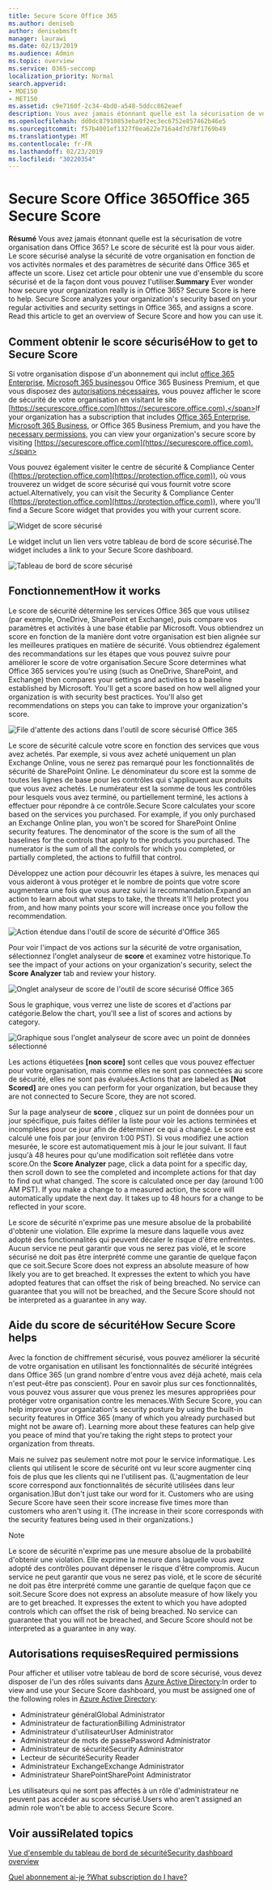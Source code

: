 ```yaml
---
title: Secure Score Office 365
ms.author: deniseb
author: denisebmsft
manager: laurawi
ms.date: 02/13/2019
ms.audience: Admin
ms.topic: overview
ms.service: O365-seccomp
localization_priority: Normal
search.appverid:
- MOE150
- MET150
ms.assetid: c9e7160f-2c34-4bd0-a548-5ddcc862eaef
description: Vous avez jamais étonnant quelle est la sécurisation de votre organisation dans Office 365? Le score de sécurité est là pour vous aider. Le score sécurisé analyse la sécurité de votre organisation en fonction de vos activités normales et des paramètres de sécurité dans Office 365 et affecte un score.
ms.openlocfilehash: dd0dc87910853eba9f2ec3ec6752e857462b46e5
ms.sourcegitcommit: f57b4001ef1327f0ea622e716a4d7d78f1769b49
ms.translationtype: MT
ms.contentlocale: fr-FR
ms.lasthandoff: 02/23/2019
ms.locfileid: "30220354"
---
```

# <a name="office-365-secure-score"></a><span data-ttu-id="f075c-105">Secure Score Office 365</span><span class="sxs-lookup"><span data-stu-id="f075c-105">Office 365 Secure Score</span></span>

<span data-ttu-id="f075c-p102">**Résumé** Vous avez jamais étonnant quelle est la sécurisation de votre organisation dans Office 365? Le score de sécurité est là pour vous aider. Le score sécurisé analyse la sécurité de votre organisation en fonction de vos activités normales et des paramètres de sécurité dans Office 365 et affecte un score. Lisez cet article pour obtenir une vue d'ensemble du score sécurisé et de la façon dont vous pouvez l'utiliser.</span><span class="sxs-lookup"><span data-stu-id="f075c-p102">**Summary** Ever wonder how secure your organization really is in Office 365? Secure Score is here to help. Secure Score analyzes your organization's security  based on your regular activities and security settings in Office 365, and assigns a score. Read this article to get an overview of Secure Score and how you can use it.</span></span>
  
## <a name="how-to-get-to-secure-score"></a><span data-ttu-id="f075c-110">Comment obtenir le score sécurisé</span><span class="sxs-lookup"><span data-stu-id="f075c-110">How to get to Secure Score</span></span>

<span data-ttu-id="f075c-111">Si votre organisation dispose d'un abonnement qui inclut [office 365 Enterprise](https://docs.microsoft.com/office365/enterprise/), [Microsoft 365 business](https://docs.microsoft.com/microsoft-365/business/)ou Office 365 Business Premium, et que vous disposez des [autorisations nécessaires](#required-permissions), vous pouvez afficher le score de sécurité de votre organisation en visitant le site [https://securescore.office.com](https://securescore.office.com).</span><span class="sxs-lookup"><span data-stu-id="f075c-111">If your organization has a subscription that includes [Office 365 Enterprise](https://docs.microsoft.com/office365/enterprise/), [Microsoft 365 Business](https://docs.microsoft.com/microsoft-365/business/), or Office 365 Business Premium, and you have the [necessary permissions](#required-permissions), you can view your organization's secure score by visiting [https://securescore.office.com](https://securescore.office.com).</span></span> 

<span data-ttu-id="f075c-112">Vous pouvez également visiter le centre de sécurité & Compliance Center ([https://protection.office.com](https://protection.office.com)), où vous trouverez un widget de score sécurisé qui vous fournit votre score actuel.</span><span class="sxs-lookup"><span data-stu-id="f075c-112">Alternatively, you can visit the Security & Compliance Center ([https://protection.office.com](https://protection.office.com)), where you'll find a Secure Score widget that provides you with your current score.</span></span>

![Widget de score sécurisé](media/SecureScoreWidget-o365.png)

<span data-ttu-id="f075c-114">Le widget inclut un lien vers votre tableau de bord de score sécurisé.</span><span class="sxs-lookup"><span data-stu-id="f075c-114">The widget includes a link to your Secure Score dashboard.</span></span>

![Tableau de bord de score sécurisé](media/SecureScore-WelcomeScreen.png)
  
## <a name="how-it-works"></a><span data-ttu-id="f075c-116">Fonctionnement</span><span class="sxs-lookup"><span data-stu-id="f075c-116">How it works</span></span>

<span data-ttu-id="f075c-p103">Le score de sécurité détermine les services Office 365 que vous utilisez (par exemple, OneDrive, SharePoint et Exchange), puis compare vos paramètres et activités à une base établie par Microsoft. Vous obtiendrez un score en fonction de la manière dont votre organisation est bien alignée sur les meilleures pratiques en matière de sécurité. Vous obtiendrez également des recommandations sur les étapes que vous pouvez suivre pour améliorer le score de votre organisation.</span><span class="sxs-lookup"><span data-stu-id="f075c-p103">Secure Score determines what Office 365 services you're using (such as OneDrive, SharePoint, and Exchange) then compares your settings and activities to a baseline established by Microsoft. You'll get a score based on how well aligned your organization is with security best practices. You'll also get recommendations on steps you can take to improve your organization's score.</span></span> 
  
![File d'attente des actions dans l'outil de score sécurisé Office 365](media/SecureScore-ActionsToTake.png)
  
<span data-ttu-id="f075c-p104">Le score de sécurité calcule votre score en fonction des services que vous avez achetés. Par exemple, si vous avez acheté uniquement un plan Exchange Online, vous ne serez pas remarqué pour les fonctionnalités de sécurité de SharePoint Online. Le dénominateur du score est la somme de toutes les lignes de base pour les contrôles qui s'appliquent aux produits que vous avez achetés. Le numérateur est la somme de tous les contrôles pour lesquels vous avez terminé, ou partiellement terminé, les actions à effectuer pour répondre à ce contrôle.</span><span class="sxs-lookup"><span data-stu-id="f075c-p104">Secure Score calculates your score based on the services you purchased. For example, if you only purchased an Exchange Online plan, you won't be scored for SharePoint Online security features. The denominator of the score is the sum of all the baselines for the controls that apply to the products you purchased. The numerator is the sum of all the controls for which you completed, or partially completed, the actions to fulfill that control.</span></span>

<span data-ttu-id="f075c-125">Développez une action pour découvrir les étapes à suivre, les menaces qui vous aideront à vous protéger et le nombre de points que votre score augmentera une fois que vous aurez suivi la recommandation.</span><span class="sxs-lookup"><span data-stu-id="f075c-125">Expand an action to learn about what steps to take, the threats it'll help protect you from, and how many points your score will increase once you follow the recommendation.</span></span>
  
![Action étendue dans l'outil de score de sécurité d'Office 365](media/SecureScore-DetailedActionToTake.png)
  
<span data-ttu-id="f075c-127">Pour voir l'impact de vos actions sur la sécurité de votre organisation, sélectionnez l'onglet analyseur de **score** et examinez votre historique.</span><span class="sxs-lookup"><span data-stu-id="f075c-127">To see the impact of your actions on your organization's security, select the **Score Analyzer** tab and review your history.</span></span> 
  
![Onglet analyseur de score de l'outil de score sécurisé Office 365](media/SecureScore-ScoreAnalyzer-7days.png)
  
<span data-ttu-id="f075c-129">Sous le graphique, vous verrez une liste de scores et d'actions par catégorie.</span><span class="sxs-lookup"><span data-stu-id="f075c-129">Below the chart, you'll see a list of scores and actions by category.</span></span> 
  
![Graphique sous l'onglet analyseur de score avec un point de données sélectionné](media/SecureScore-Analyzer-breakdownbelowchart.png)
 
<span data-ttu-id="f075c-131">Les actions étiquetées **[non score]** sont celles que vous pouvez effectuer pour votre organisation, mais comme elles ne sont pas connectées au score de sécurité, elles ne sont pas évaluées.</span><span class="sxs-lookup"><span data-stu-id="f075c-131">Actions that are labeled as **[Not Scored]** are ones you can perform for your organization, but because they are not connected to Secure Score, they are not scored.</span></span>  

<span data-ttu-id="f075c-p105">Sur la page analyseur de **score** , cliquez sur un point de données pour un jour spécifique, puis faites défiler la liste pour voir les actions terminées et incomplètes pour ce jour afin de déterminer ce qui a changé. Le score est calculé une fois par jour (environ 1:00 PST). Si vous modifiez une action mesurée, le score est automatiquement mis à jour le jour suivant. Il faut jusqu'à 48 heures pour qu'une modification soit reflétée dans votre score.</span><span class="sxs-lookup"><span data-stu-id="f075c-p105">On the **Score Analyzer** page, click a data point for a specific day, then scroll down to see the completed and incomplete actions for that day to find out what changed. The score is calculated once per day (around 1:00 AM PST). If you make a change to a measured action, the score will automatically update the next day. It takes up to 48 hours for a change to be reflected in your score.</span></span>

<span data-ttu-id="f075c-p106">Le score de sécurité n'exprime pas une mesure absolue de la probabilité d'obtenir une violation. Elle exprime la mesure dans laquelle vous avez adopté des fonctionnalités qui peuvent décaler le risque d'être enfreintes. Aucun service ne peut garantir que vous ne serez pas violé, et le score sécurisé ne doit pas être interprété comme une garantie de quelque façon que ce soit.</span><span class="sxs-lookup"><span data-stu-id="f075c-p106">Secure Score does not express an absolute measure of how likely you are to get breached. It expresses the extent to which you have adopted features that can offset the risk of being breached. No service can guarantee that you will not be breached, and the Secure Score should not be interpreted as a guarantee in any way.</span></span>
 
## <a name="how-secure-score-helps"></a><span data-ttu-id="f075c-139">Aide du score de sécurité</span><span class="sxs-lookup"><span data-stu-id="f075c-139">How Secure Score helps</span></span>

<span data-ttu-id="f075c-p107">Avec la fonction de chiffrement sécurisé, vous pouvez améliorer la sécurité de votre organisation en utilisant les fonctionnalités de sécurité intégrées dans Office 365 (un grand nombre d'entre vous avez déjà acheté, mais cela n'est peut-être pas conscient). Pour en savoir plus sur ces fonctionnalités, vous pouvez vous assurer que vous prenez les mesures appropriées pour protéger votre organisation contre les menaces.</span><span class="sxs-lookup"><span data-stu-id="f075c-p107">With Secure Score, you can help improve your organization's security posture by using the built-in security features in Office 365 (many of which you already purchased but might not be aware of). Learning more about these features can help give you peace of mind that you're taking the right steps to protect your organization from threats.</span></span>
  
<span data-ttu-id="f075c-p108">Mais ne suivez pas seulement notre mot pour le service informatique. Les clients qui utilisent le score de sécurité ont vu leur score augmenter cinq fois de plus que les clients qui ne l'utilisent pas. (L'augmentation de leur score correspond aux fonctionnalités de sécurité utilisées dans leur organisation.)</span><span class="sxs-lookup"><span data-stu-id="f075c-p108">But don't just take our word for it. Customers who are using Secure Score have seen their score increase five times more than customers who aren't using it. (The increase in their score corresponds with the security features being used in their organizations.)</span></span>
  
> [!NOTE]
> <span data-ttu-id="f075c-p109">Le score de sécurité n'exprime pas une mesure absolue de la probabilité d'obtenir une violation. Elle exprime la mesure dans laquelle vous avez adopté des contrôles pouvant dépenser le risque d'être compromis. Aucun service ne peut garantir que vous ne serez pas violé, et le score de sécurité ne doit pas être interprété comme une garantie de quelque façon que ce soit.</span><span class="sxs-lookup"><span data-stu-id="f075c-p109">Secure Score does not express an absolute measure of how likely you are to get breached. It expresses the extent to which you have adopted controls which can offset the risk of being breached. No service can guarantee that you will not be breached, and Secure Score should not be interpreted as a guarantee in any way.</span></span> 
  
## <a name="required-permissions"></a><span data-ttu-id="f075c-148">Autorisations requises</span><span class="sxs-lookup"><span data-stu-id="f075c-148">Required permissions</span></span>

<span data-ttu-id="f075c-149">Pour afficher et utiliser votre tableau de bord de score sécurisé, vous devez disposer de l'un des rôles suivants dans [Azure Active Directory](https://docs.microsoft.com/azure/active-directory/users-groups-roles/directory-assign-admin-roles#available-roles):</span><span class="sxs-lookup"><span data-stu-id="f075c-149">In order to view and use your Secure Score dashboard, you must be assigned one of the following roles in [Azure Active Directory](https://docs.microsoft.com/azure/active-directory/users-groups-roles/directory-assign-admin-roles#available-roles):</span></span>
- <span data-ttu-id="f075c-150">Administrateur général</span><span class="sxs-lookup"><span data-stu-id="f075c-150">Global Administrator</span></span>
- <span data-ttu-id="f075c-151">Administrateur de facturation</span><span class="sxs-lookup"><span data-stu-id="f075c-151">Billing Administrator</span></span>
- <span data-ttu-id="f075c-152">Administrateur d'utilisateur</span><span class="sxs-lookup"><span data-stu-id="f075c-152">User Administrator</span></span>
- <span data-ttu-id="f075c-153">Administrateur de mots de passe</span><span class="sxs-lookup"><span data-stu-id="f075c-153">Password Administrator</span></span>
- <span data-ttu-id="f075c-154">Administrateur de sécurité</span><span class="sxs-lookup"><span data-stu-id="f075c-154">Security Administrator</span></span>
- <span data-ttu-id="f075c-155">Lecteur de sécurité</span><span class="sxs-lookup"><span data-stu-id="f075c-155">Security Reader</span></span>
- <span data-ttu-id="f075c-156">Administrateur Exchange</span><span class="sxs-lookup"><span data-stu-id="f075c-156">Exchange Administrator</span></span>
- <span data-ttu-id="f075c-157">Administrateur SharePoint</span><span class="sxs-lookup"><span data-stu-id="f075c-157">SharePoint Administrator</span></span>

 <span data-ttu-id="f075c-158">Les utilisateurs qui ne sont pas affectés à un rôle d'administrateur ne peuvent pas accéder au score sécurisé.</span><span class="sxs-lookup"><span data-stu-id="f075c-158">Users who aren't assigned an admin role won't be able to access Secure Score.</span></span>

## <a name="related-topics"></a><span data-ttu-id="f075c-159">Voir aussi</span><span class="sxs-lookup"><span data-stu-id="f075c-159">Related topics</span></span>

[<span data-ttu-id="f075c-160">Vue d'ensemble du tableau de bord de sécurité</span><span class="sxs-lookup"><span data-stu-id="f075c-160">Security dashboard overview</span></span>](security-dashboard.md)

[<span data-ttu-id="f075c-161">Quel abonnement ai-je ?</span><span class="sxs-lookup"><span data-stu-id="f075c-161">What subscription do I have?</span></span>](https://docs.microsoft.com/office365/admin/admin-overview/what-subscription-do-i-have?view=o365-worldwide)
